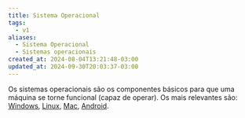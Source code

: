 ```yaml
---
title: Sistema Operacional
tags:
  - v1
aliases:
  - Sistema Operacional
  - Sistemas operacionais
created_at: 2024-08-04T13:21:48-03:00
updated_at: 2024-09-30T20:03:37-03:00
---
```


Os sistemas operacionais são os componentes básicos para que uma máquina se torne funcional (capaz de operar). Os mais relevantes são:  [Windows](../../06/30/Windows.md), [Linux](../08/Linux.md), [Mac](../../../../entrada/2024/07/12/Mac.md), [Android](../../06/30/Android.md).